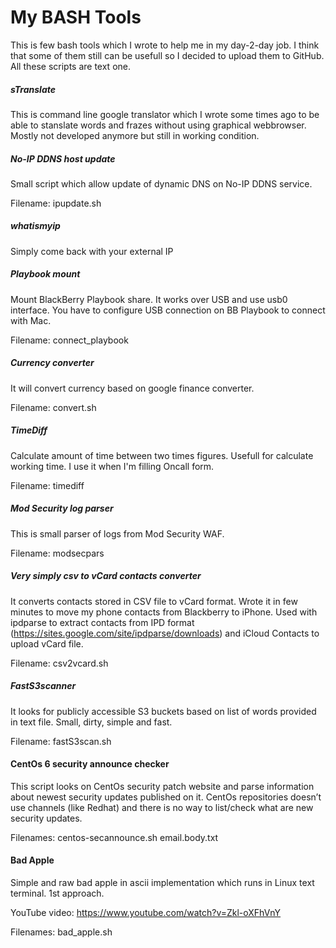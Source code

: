 # My BASH Tools
This is few bash tools which I wrote to help me in my day-2-day job. I think that some of them still can be usefull so I decided to upload them to GitHub. All these scripts are text one.

##### sTranslate
This is command line google translator which I wrote some times ago to be able to stanslate words and frazes without using graphical webbrowser. Mostly not developed anymore but still in working condition.

##### No-IP DDNS host update
Small script which allow update of dynamic DNS on No-IP DDNS service.

Filename: ipupdate.sh

##### whatismyip
Simply come back with your external IP

##### Playbook mount
Mount BlackBerry Playbook share. It works over USB and use usb0 interface. You have to configure USB connection on BB Playbook to connect with Mac.

Filename: connect_playbook

##### Currency converter
It will convert currency based on google finance converter.

Filename: convert.sh

##### TimeDiff
Calculate amount of time between two times figures. Usefull for calculate working time. I use it when I'm filling Oncall form.

Filename: timediff

##### Mod Security log parser
This is small parser of logs from Mod Security WAF.

Filename: modsecpars

##### Very simply csv to vCard contacts converter
It converts contacts stored in CSV file to vCard format. Wrote it in few minutes to move my phone contacts from Blackberry to iPhone.
Used with ipdparse to extract contacts from IPD format (https://sites.google.com/site/ipdparse/downloads) and iCloud Contacts to upload vCard file.

Filename: csv2vcard.sh

##### FastS3scanner 
It looks for publicly accessible S3 buckets based on list of words provided in text file.
Small, dirty, simple and fast.

Filename: fastS3scan.sh

####  CentOs 6 security announce checker
This script looks on CentOs security patch website and parse information about newest security updates published on it. 
CentOs repositories doesn’t use channels (like Redhat) and there is no way to list/check what are new security updates.

Filenames: centos-secannounce.sh email.body.txt

#### Bad Apple 
Simple and raw bad apple in ascii implementation which runs in Linux text terminal. 
1st approach.

YouTube video: https://www.youtube.com/watch?v=Zkl-oXFhVnY

Filenames: bad_apple.sh
